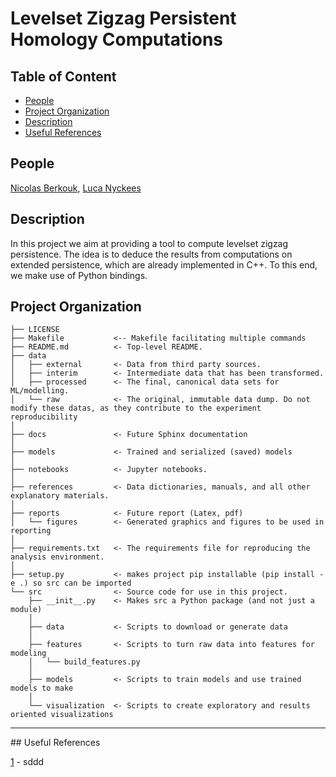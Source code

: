 
# Levelset Zigzag Persistent Homology Computations

## Table of Content

* [People](#people)
* [Project Organization](#project-organization)
* [Description](#description)
* [Useful References](#refs)

## People

[Nicolas Berkouk](https://people.epfl.ch/nicolas.berkouk),
[Luca Nyckees](https://people.epfl.ch/luca.nyckees)

## Description

In this project we aim at providing a tool to compute levelset zigzag persistence. The idea is to deduce the results from computations on extended persistence, which are already implemented in C++. To this end, we make use of Python bindings.

Project Organization
------------

    ├── LICENSE
    ├── Makefile           <-- Makefile facilitating multiple commands
    ├── README.md          <- Top-level README.
    ├── data
    │   ├── external       <- Data from third party sources.
    │   ├── interim        <- Intermediate data that has been transformed.
    │   ├── processed      <- The final, canonical data sets for ML/modelling.
    │   └── raw            <- The original, immutable data dump. Do not modify these datas, as they contribute to the experiment reproducibility
    │
    ├── docs               <- Future Sphinx documentation
    │
    ├── models             <- Trained and serialized (saved) models
    │
    ├── notebooks          <- Jupyter notebooks.
    │
    ├── references         <- Data dictionaries, manuals, and all other explanatory materials.
    │
    ├── reports            <- Future report (Latex, pdf)
    │   └── figures        <- Generated graphics and figures to be used in reporting
    │
    ├── requirements.txt   <- The requirements file for reproducing the analysis environment.
    │
    ├── setup.py           <- makes project pip installable (pip install -e .) so src can be imported
    └── src                <- Source code for use in this project.
        ├── __init__.py    <- Makes src a Python package (and not just a module)
        │
        ├── data           <- Scripts to download or generate data
        │
        ├── features       <- Scripts to turn raw data into features for modeling
        │   └── build_features.py
        │
        ├── models         <- Scripts to train models and use trained models to make
        │
        └── visualization  <- Scripts to create exploratory and results oriented visualizations
--------

## Useful References

[1](https://arxiv.org/abs/0812.0197) - sddd
